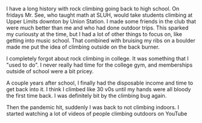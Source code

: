 I have a long history with rock climbing going back to high school. On fridays Mr. See, who taught math at SLUH, would take students climbing at Upper Limits downton by Union Station. I made some friends in the club that were much better than me and who had done outdoor trips. This sparked my curiousty at the time, but I had a lot of other things to focus on, like getting into music school. That combined with bruising my ribs on a boulder made me put the idea of climbing outside on the back burner. 

I completely forgot about rock climbing in college. It was something that I "used to do". I never really had time for the college gym, and memberships outside of school were a bit pricey.

A couple years after school, I finally had the disposable income and time to get back into it. I think I climbed like 30 v0s until my hands were all bloody the first time back. I was definitely bit by the climbing bug again. 

Then the pandemic hit, suddenly I was back to not climbing indoors. I started watching a lot of videos of people climbing outdoors on YouTube
